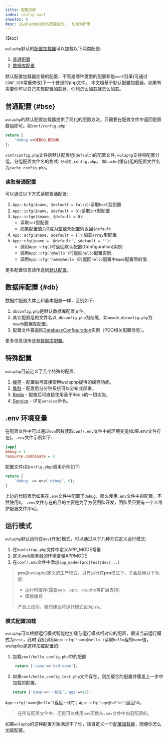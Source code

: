 ```yaml
---
title: 配置详解
index: config conf
showToc: 0
desc: 让wulaphp按你的配置运行，一切如你所愿
---
```


{$toc}

`wulaphp`默认的[配置加载器](../advance/cfg-loader.md)可以加载以下两类配置:

1. [普通配置](#base)
2. [数据库配置](#db)

默认配置加载器加载的配置，不管是哪种类型的配置都是`conf`目录(可通过`CONF_DIR`常量修改)下一个普通的php文件。
本文档基于默认配置加载器。如果有需要你可以自己实现配置加载器，你想怎么加载就怎么加载。

## 普通配置 {#bse}

`wulaphp`的默认配置加载器提供了简化的配置方法，只需要在配置文件中返回配置数组即可。如`conf/config.php`:

```php
return [
    'debug'=>DEBUG_DEBUG
];
```

`conf/config.php`文件是默认配置组(`default`)的配置文件,
`wulaphp`支持将配置分组，分组配置文件名的格式: `分组名_config.php`。
如`cache`(缓存)组的配置文件名为`cache_config.php`。

### 读取普通配置

可以通过以下方式读取普通配置:

1. `App::bcfg($name, $default = false)`:读取`bool`型配置
2. `App::icfg($name, $default = 0)`:读取`int`型配置
3. `App::icfgn($name, $default = 0)`:
    * 读取`int`型配置
    * 如果配置值为0或为空或未配置则返回`$default`
4. `App::acfg($name, $default = [])`:加载`array`型配置
5. `App::cfg($name = '@default', $default = '')`:
    * 调用`App::cfg()`时返回默认配置(Configuration)实例.
    * 调用`App::cfg('@hello')`时返回`hello`配置实例.
    * 调用`App::cfg('name@hello')`时返回`hello`配置中`name`配置项的值.

更多配置信息请传送到[默认配置](base.md)。

## 数据库配置 {#db}

数据库配置大体上和基本配置一样，区别如下:

1. `dbconfig.php`是默认数据库配置文件。
2. 其它配置组的文件名以`_dbconfig.php`为结尾，如`newdb_dbconfig.php`为`newdb`数据库配置。
3. 配置文件要返回[DatabaseConfiguration](https://github.com/ninggf/wulaphp/blob/master/wulaphp/conf/DatabaseConfiguration.php)实例（PDO相关配置信息）。

更多信息请传送至[数据库配置](db.md)。

## 特殊配置

`wulaphp`目前定义了几个特殊的配置:

1. [缓存](cache.md) - 配置后可直接使用wulaphp提供的缓存功能。
2. [集群](cluster.md) - 配置后分分钟系统可以分布式部署。
3. [Redis](redis.md) - 配置后可直接使用基于Redis的一切功能。
4. [Service](service.md) - 详见`service`命令。

## .env 环境变量

在配置文件中可以通过`evn`函数读取`conf/.env`文件中的环境变量(如果.env文件存在)。`.env`文件示例如下:

```ini
[app]
debug = 1
resource.combinate = 0
```

配置文件(如`config.php`)调用示例如下:

```php
return [
    'debug' => env('debug', 0);
]
```

上边的代码表示如果在`.env`文件中配置了`debug`，那么使用`.env`文件中的配置，不然使用`0`。
`.env`文件存在的目的主要是为了方便团队开发，团队里只要有一个人维护配置文件即可。

## 运行模式

`wulaphp`默认运行在`dev`(开发)模式，可以通过以下几种方式定义运行模式:

1. 在`bootstrap.php`文件中定义APP_MODE常量
2. 定义web服务器的环境变量APPMODE
3. 在`conf/.env`文件中添加`app_mode=[pro|test|dev|...]`

> **pro**是wulaphp定义的生产模式。只有运行在**pro**模式下，才会启用以下功能:
>
> * 运行时缓存(需要yac、apc、xcache等扩展支持)
> * 模板缓存
>
> 产品上线后，强烈建议将运行模式设为`pro`。

### 模式配置加载

`wulaphp`可以根据运行模式智能地加载与运行模式相对应的配置，假设当前运行模式为`test`，此时
我们调用`App::cfg('name@hello')`读取`hello`组的`name`值，wulaphp是这样加载配置的:

1. 加载`conf/hello_config.php`中的配置

   ```php
    return ['name'=>'bad name'];
   ```

2. 如果`conf/hello_config_test.php`文件存在，则加载它的配置并覆盖上一步中加载的配置。

   ```php
   return ['name'=>'一枝花','age'=>18];
   ```

`App::cfg('name@hello')`返回`一枝花`；`App::cfg('age@hello')`返回`18`。

> 在所有配置文件中，还是可以使用`env`函数从`.env`文件中加载配置的。

如果`wulaphp`的这种配置方案满足不了你，请自定义一个[配置加载器](../advance/cfg-loader.md)，随便你怎么加载配置。
